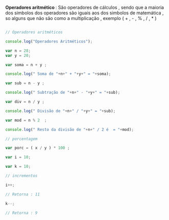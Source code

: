 <p> <strong> Operadores aritmético </strong> : São operadores de cálculos , sendo que a maioria dos simbolos dos operadores são iguais aos dos simbolos de matemática , so alguns que não são como a multiplicação , exemplo ( + , - , % , / , * ) </p>


```javascript

// Operadores aritméticos 

console.log("Operadores Aritméticos");

var n = 28;
var y = 20;

var soma = n + y ;

console.log(" Soma de "+n+" + "+y+" = "+soma);

var sub = n - y ;

console.log(" Subtração de "+n+" - "+y+" = "+sub);

var div = n / y ;

console.log(" Divisão de "+n+" / "+y+" = "+sub);

var mod = n % 2  ;

console.log(" Resto da divisão de "+n+" / 2 é  = "+mod);

// porcentagem 

var porc = ( x / y ) * 100 ; 

var i = 10;

var k = 10;

// incrementos 

i++;

// Retorna : 11

k--;

// Retorna : 9

```
